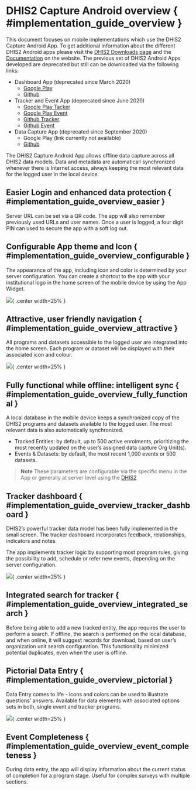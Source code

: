 # DHIS2 Capture Android overview { #implementation_guide_overview }

This document focuses on mobile implementations which use the DHIS2 Capture Android App. To get additional information about the different DHIS2 Android apps please visit the [DHIS2 Downloads page](https://www.dhis2.org/downloads) and the [Documentation](https://docs.dhis2.org/en/home.html) on the website. The previous set of DHIS2 Android Apps developed are deprecated but still can be downloaded via the following links:

* Dashboard App (deprecated since March 2020)
    * [Google Play](https://play.google.com/store/apps/details?id=org.hisp.dhis.android.dashboard)
	* [Github](https://github.com/dhis2/dhis2-android-dashboard)
* Tracker and Event App (deprecated since June 2020)
    * [Google Play Tacker](https://play.google.com/store/apps/details?id=org.hisp.dhis.android.trackercapture)
	* [Google Play Event](https://play.google.com/store/apps/details?id=org.hisp.dhis.android.eventcapture)
	* [Github Tracker](https://github.com/dhis2/dhis2-android-trackercapture)
	* [Github Event](https://github.com/dhis2/dhis2-android-eventcapture)
* Data Capture App (deprecated since September 2020)
    * Google Play (link currently not available)
	* [Github](https://github.com/dhis2/dhis2-android-datacapture)

The DHIS2 Capture Android App allows offline data capture across all DHIS2 data models. Data and metadata are automaticall synchronized whenever there is Internet access, always keeping the most relevant data for the logged user in the local device.

## Easier Login and enhanced data protection { #implementation_guide_overview_easier }

Server URL can be set via a QR code. The app will also remember previously used URLs and user names. Once a user is logged, a four digit PIN can used to secure the app with a soft log out.

## Configurable App theme and Icon { #implementation_guide_overview_configurable }

The appearance of the app, including icon and color is determined by your server configuration. You can create a shortcut to the app with your institutional logo in the home screen of the mobile device by using the App Widget.

![](resources/images/implementation-guide-login.png){ .center width=25% }

## Attractive, user friendly navigation { #implementation_guide_overview_attractive }

All programs and datasets accessible to the logged user are integrated into the home screen. Each program or dataset will be displayed with their associated icon and colour.

![](resources/images/implementation-guide-user-friendly.png){ .center width=25% }

## Fully functional while offline: intelligent sync { #implementation_guide_overview_fully_functional }

A local database in the mobile device keeps a synchronized copy of the DHIS2 programs and datasets available to the logged user. The most relevant data is also automatically synchronized.

* Tracked Entities: by default, up to 500 active enrolments, prioritizing the most recently updated on the user’s assigned data capture Org Unit(s).
* Events & Datasets: by default, the most recent 1,000 events or 500 datasets.

> **Note**
> These parameters are configurable via the specific menu in the App or generally at server level using the [DHIS2](https://apps.dhis2.org/app/a1bd6b5b-de8c-4998-8d34-56c18a139683)

## Tracker dashboard { #implementation_guide_overview_tracker_dashboard }

DHIS2’s powerful tracker data model has been fully implemented in the small screen. The tracker dashboard incorporates feedback, relationships, indicators and notes.

The app implements tracker logic by supporting most program rules, giving the possibility to add, schedule or refer new events, depending on the server configuration.

![](resources/images/implementation-guide-tracker-search.png){ .center width=25% }

## Integrated search for tracker { #implementation_guide_overview_integrated_search }

Before being able to add a new tracked entity, the app requires the user to perform a search. If offline, the search is performed on the local database, and when online, it will suggest records for download, based on user’s organization unit search configuration. This functionality minimized potential duplicates, even when the user is offline.

## Pictorial Data Entry { #implementation_guide_overview_pictorial }


Data Entry comes to life - icons and colors can be used to illustrate questions’ answers. Available for data elements with associated options sets in both, single event and tracker programs.

![](resources/images/implementation-guide-pictorial-entry.png){ .center width=25% }

## Event Completeness { #implementation_guide_overview_event_completeness }

During data entry, the app will display information about the current status of completion for a program stage. Useful for complex surveys with multiple sections.
